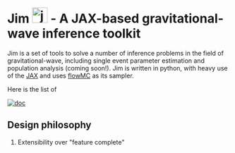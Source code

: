 # Jim <img src="https://user-images.githubusercontent.com/4642979/218163532-1c8a58e5-6f36-42de-96d3-f245eee93cf8.png" alt="jim" width="35"/> - A JAX-based gravitational-wave inference toolkit

Jim is a set of tools to solve a number of inference problems in the field of gravitational-wave, including single event parameter estimation and population analysis (coming soon!). Jim is written in python, with heavy use of the [JAX](https://github.com/google/jax) and uses [flowMC](https://github.com/kazewong/flowMC) as its sampler. 

Here is the list of 




<a href="https://flowmc.readthedocs.io/en/main/">
<img src="https://badgen.net/badge/colab/GW150914/orange" alt="doc"/>
</a>

## Design philosophy

1. Extensibility over "feature complete"
